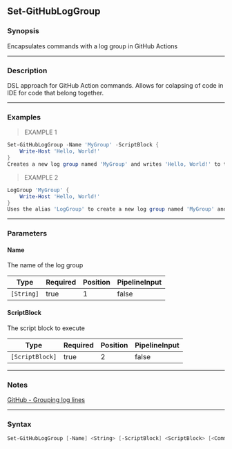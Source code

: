 Set-GitHubLogGroup
------------------

### Synopsis
Encapsulates commands with a log group in GitHub Actions

---

### Description

DSL approach for GitHub Action commands.
Allows for colapsing of code in IDE for code that belong together.

---

### Examples
> EXAMPLE 1

```PowerShell
Set-GitHubLogGroup -Name 'MyGroup' -ScriptBlock {
    Write-Host 'Hello, World!'
}
Creates a new log group named 'MyGroup' and writes 'Hello, World!' to the output.
```
> EXAMPLE 2

```PowerShell
LogGroup 'MyGroup' {
    Write-Host 'Hello, World!'
}
Uses the alias 'LogGroup' to create a new log group named 'MyGroup' and writes 'Hello, World!' to the output.
```

---

### Parameters
#### **Name**
The name of the log group

|Type      |Required|Position|PipelineInput|
|----------|--------|--------|-------------|
|`[String]`|true    |1       |false        |

#### **ScriptBlock**
The script block to execute

|Type           |Required|Position|PipelineInput|
|---------------|--------|--------|-------------|
|`[ScriptBlock]`|true    |2       |false        |

---

### Notes
[GitHub - Grouping log lines](https://docs.github.com/en/actions/using-workflows/workflow-commands-for-github-actions#grouping-log-lines)

---

### Syntax
```PowerShell
Set-GitHubLogGroup [-Name] <String> [-ScriptBlock] <ScriptBlock> [<CommonParameters>]
```
